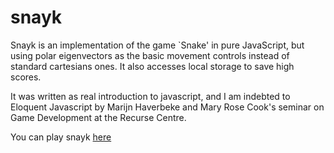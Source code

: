 snayk
=====

Snayk is an implementation of the game `Snake' in pure JavaScript, but using polar eigenvectors as the basic movement controls instead of standard cartesians ones. It also accesses local storage to save high scores.

It was written as real introduction to javascript, and I am indebted to Eloquent Javascript by Marijn Haverbeke and Mary Rose Cook's seminar on Game Development at the Recurse Centre.  

You can play snayk [here](http://condnsdmatters.github.io)
